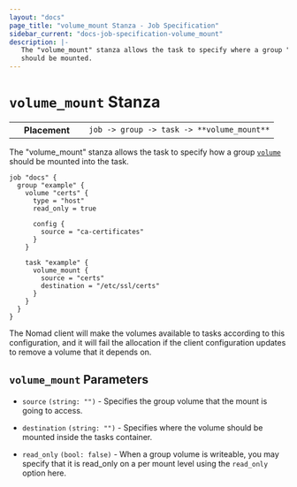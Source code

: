 ```yaml
---
layout: "docs"
page_title: "volume_mount Stanza - Job Specification"
sidebar_current: "docs-job-specification-volume_mount"
description: |-
   The "volume_mount" stanza allows the task to specify where a group "volume"
   should be mounted.
---
```


# `volume_mount` Stanza

<table class="table table-bordered table-striped">
  <tr>
    <th width="120">Placement</th>
    <td>
      <code>job -> group -> task -> **volume_mount**</code>
    </td>
  </tr>
</table>

The "volume_mount" stanza allows the task to specify how a group
[`volume`][volume] should be mounted into the task. 

```hcl
job "docs" {
  group "example" {
    volume "certs" {
      type = "host"
      read_only = true

      config {
        source = "ca-certificates"
      }
    }

    task "example" {
      volume_mount {
        source = "certs"
        destination = "/etc/ssl/certs"
      }
    }
  }
}
```

The Nomad client will make the volumes available to tasks according to this
configuration, and it will fail the allocation if the client configuration
updates to remove a volume that it depends on.

## `volume_mount` Parameters

- `source` `(string: "")` - Specifies the group volume that the mount is going
  to access.

- `destination` `(string: "")` - Specifies where the volume should be mounted
  inside the tasks container.

- `read_only` `(bool: false)` - When a group volume is writeable, you may
  specify that it is read_only on a per mount level using the `read_only` option
  here.

[volume]: /docs/job-specification/volume.html "Nomad volume Job Specification"
